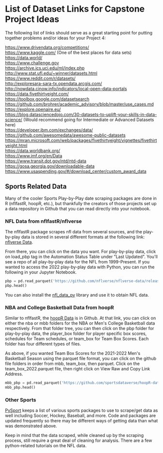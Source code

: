 # List of Dataset Links for Capstone Project Ideas

The following list of links should serve as a great starting point for putting together problems and/or ideas for your Project 4:

https://www.drivendata.org/competitions/  
https://www.kaggle.com/  (One of the best places for data sets)  
https://data.world/  
https://www.challenge.gov  
https://archive.ics.uci.edu/ml/index.php  
http://www.stat.ufl.edu/~winner/datasets.html  
https://www.reddit.com/r/datasets/  
http://exploresara-sara-tx.opendata.arcgis.com/  
http://nowdata.cinow.info/indicators/local-open-data-portals  
https://data.fivethirtyeight.com/  
https://toolbox.google.com/datasetsearch  
https://github.com/brohrer/academic_advisory/blob/master/use_cases.md  
https://explore.openaire.eu/  
https://blog.datasciencedojo.com/30-datasets-to-uplift-your-skills-in-data-science/ (Would recommend going for Intermediate or Advanced Datasets here)  
https://developer.ibm.com/exchanges/data/  
https://github.com/awesomedata/awesome-public-datasets  
https://mran.microsoft.com/web/packages/fivethirtyeight/vignettes/fivethirtyeight.html  
https://data.worldbank.org/  
https://www.imf.org/en/Data  
https://www.transit.dot.gov/ntd/ntd-data  
https://gosa.georgia.gov/downloadable-data  
https://www.usaspending.gov/#/download_center/custom_award_data  

## Sports Related Data
Many of the cooler Sports Play-by-Play date scraping packages are done in R (nflfastR, hoopR, etc.), but thankfully the creators of those projects set up a data repository in Github that you can read directly into your notebook.

### NFL Data from nflfastR/nflverse
The nflfastR package scrapes nfl data from several sources, and the play-by-play data is stored in several different formats at the following link: [nflverse Data](https://github.com/nflverse/nflverse-data/).  

From there, you can click on the data you want. For play-by-play data, click on load_pbp tag in the Automation Status Table under "Last Updated".  You'll see a repo of all play-by-play data for the NFL from 1999-Present.  If you wanted to access the 2022 play-by-play data with Python, you can run the following in your Jupyter Notebook.

```python
pbp = pd.read_parquet('https://github.com/nflverse/nflverse-data/releases/download/pbp/play_by_play_2022.parquet', engine='auto')
pbp.head()
```
You can also install the [nfl_data_py](https://github.com/cooperdff/nfl_data_py) library and use it to obtain NFL data.

### NBA and College Basketball Data from hoopR

Similar to nflfastR, the [hoopR Data](https://github.com/sportsdataverse/hoopR-data) is in Github.  At that link, you can click on either the nba or mbb folders for the NBA or Men's College Basketball data respectively.
From that folder tree, you can then click on the pbp folder for play-by-play data, the player_box folder for player specific box scores, schedules for Team schedules, or team_box for Team Box Scores.  Each folder has four different types of files.

As above, if you wanted Team Box Scores for the 2021-2022 Men's Basketball Season using the parquet file format, you can click on the github file folders in order from mbb, team_box, then parquet.  Click on the team_box_2022.parquet file, then right click on View Raw and Copy Link Address.

```python
mbb_pbp = pd.read_parquet('https://github.com/sportsdataverse/hoopR-data/blob/main/mbb/team_box/parquet/team_box_2022.parquet?raw=true')
mbb_pbp.head()
```

### Other Sports

[PySport](https://opensource.pysport.org/) keeps a list of various sports packages to use to scrape/get data as well including Soccer, Hockey, Baseball, and more.  Code and packages are updated frequently so there may be different ways of getting data than what was demonstrated above.

Keep in mind that the data scraped, while cleaned up by the scraping process, still require a great deal of cleaning for analysis.  There are a few python-related tutorials on the NFL data.
